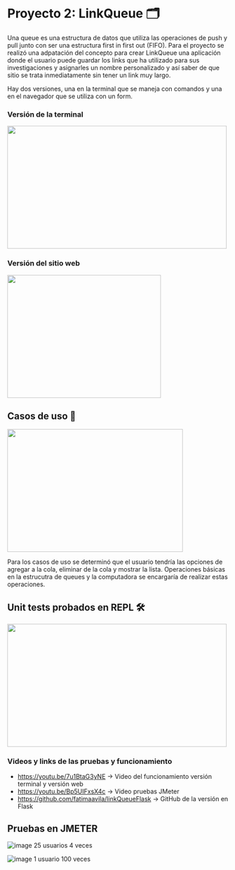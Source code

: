 

# Proyecto 2: LinkQueue 🗂

Una queue es una estructura de datos que utiliza las operaciones de push y pull junto con ser una estructura first in first out (FIFO). 
Para el proyecto se realizó una adpatación del concepto para crear LinkQueue una aplicación donde el usuario puede guardar los links que ha 
utilizado para sus investigaciones y asignarles un nombre personalizado y así saber de que sitio se trata inmediatamente sin tener un link muy largo. 

Hay dos versiones, una en la terminal que se maneja con comandos y una en el navegador que se utiliza con un form. 

### Versión de la terminal

<img src="https://i.imgur.com/sWsT5pK.jpg" width="500" height="280"/>  


### Versión del sitio web

<img src="https://i.imgur.com/kiItFM0.jpg" width="350" height="280"/>  

## Casos de uso 🔨

<img src="https://i.imgur.com/ZZYlDYL.jpg" width="400" height="280"/> 

Para los casos de uso se determinó que el usuario tendría las opciones de agregar a la cola, eliminar de la cola y mostrar la lista. Operaciones básicas en la estrucutra de queues
y la computadora se encargaría de realizar estas operaciones.

## Unit tests probados en REPL 🛠
<img src="" width="500" height="280"/> 



### Videos y links de las pruebas y funcionamiento

- https://youtu.be/7u1BtaG3yNE -> Video del funcionamiento versión terminal y versión web
- https://youtu.be/Bp5UIFxsX4c -> Video pruebas JMeter
- https://github.com/fatimaavila/linkQueueFlask -> GitHub de la versión en Flask

## Pruebas en JMETER

![image](https://user-images.githubusercontent.com/69205813/116155750-c3d1fc00-a6a7-11eb-8608-fc26c383c3d7.png)
25 usuarios 4 veces

![image](https://user-images.githubusercontent.com/69205813/116155928-0abff180-a6a8-11eb-92f5-ff715d7ff502.png)
1 usuario 100 veces

